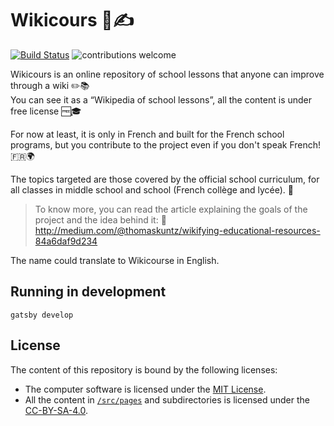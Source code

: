 # Wikicours 📖✍️

[![Build Status](https://travis-ci.org/thomaskuntzz/wikicours.svg?branch=master)](https://travis-ci.org/thomaskuntzz/wikicours)
![contributions welcome](https://img.shields.io/badge/contributions-welcome-brightgreen.svg?style=flat)

Wikicours is an online repository of school lessons that anyone can improve through a wiki ✏️📚
<br />
You can see it as a “Wikipedia of school lessons”, all the content is under free license 🆓🎓

For now at least, it is only in French and built for the French school programs, but you contribute to the project even if you don't speak French! 🇫🇷🌍

The topics targeted are those covered by the official school curriculum, for all classes in middle school and school (French collège and lycée). 🏫

> To know more, you can read the article explaining the goals of the project and the idea behind it: 👀 http://medium.com/@thomaskuntz/wikifying-educational-resources-84a6daf9d234

The name could translate to Wikicourse in English.

## Running in development

`gatsby develop`

## License

The content of this repository is bound by the following licenses:

* The computer software is licensed under the [MIT License](https://choosealicense.com/licenses/mit/).
* All the content in [`/src/pages`](/src/pages) and subdirectories is licensed under the [CC-BY-SA-4.0](https://creativecommons.org/licenses/by-sa/4.0/).
